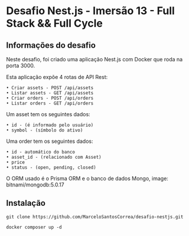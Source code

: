 # Desafio Nest.js - Imersão 13 - Full Stack && Full Cycle

## Informações do desafio

Neste desafio, foi criado uma aplicação Nest.js com Docker que roda na porta 3000.

Esta aplicação expõe 4 rotas de API Rest:

    • Criar assets - POST /api/assets
    • Listar assets - GET /api/assets
    • Criar orders - POST /api/orders
    • Listar orders - GET /api/orders

Um asset tem os seguintes dados:

    • id - (é informado pelo usuário)
    • symbol - (símbolo do ativo)

Uma order tem os seguintes dados:

    • id - automático do banco
    • asset_id - (relacionado com Asset)
    • price
    • status - (open, pending, closed)

O ORM usado é o Prisma ORM e o banco de dados Mongo, image: bitnami/mongodb:5.0.17

## Instalação
```
git clone https://github.com/MarceloSantosCorrea/desafio-nestjs.git
```
```
docker composer up -d
```
